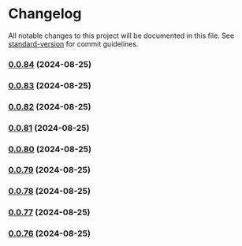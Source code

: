 # Changelog

All notable changes to this project will be documented in this file. See [standard-version](https://github.com/conventional-changelog/standard-version) for commit guidelines.

### [0.0.84](https://github.com/MikeyAlmighty/acada-brain/compare/v0.0.83...v0.0.84) (2024-08-25)

### [0.0.83](https://github.com/MikeyAlmighty/acada-brain/compare/v0.0.82...v0.0.83) (2024-08-25)

### [0.0.82](https://github.com/MikeyAlmighty/acada-brain/compare/v0.0.76...v0.0.82) (2024-08-25)

### [0.0.81](https://github.com/MikeyAlmighty/acada-brain/compare/v0.0.76...v0.0.81) (2024-08-25)

### [0.0.80](https://github.com/MikeyAlmighty/acada-brain/compare/v0.0.76...v0.0.80) (2024-08-25)

### [0.0.79](https://github.com/MikeyAlmighty/acada-brain/compare/v0.0.76...v0.0.79) (2024-08-25)

### [0.0.78](https://github.com/MikeyAlmighty/acada-brain/compare/v0.0.76...v0.0.78) (2024-08-25)

### [0.0.77](https://github.com/MikeyAlmighty/acada-brain/compare/v0.0.76...v0.0.77) (2024-08-25)

### [0.0.76](https://github.com/MikeyAlmighty/acada-brain/compare/v0.0.75...v0.0.76) (2024-08-25)
